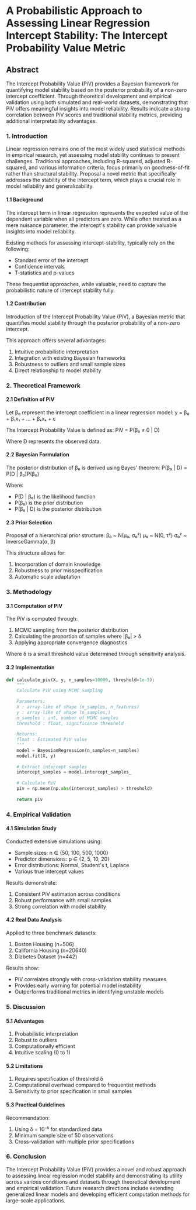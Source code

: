 # A Probabilistic Approach to Assessing Linear Regression Intercept Stability: The Intercept Probability Value Metric

## Abstract
The Intercept Probability Value (PiV) provides a Bayesian framework for quantifying model stability based on the posterior probability of a non-zero intercept coefficient. Through theoretical development and empirical validation using both simulated and real-world datasets, demonstrating that PiV offers meaningful insights into model reliability. Results indicate a strong correlation between PiV scores and traditional stability metrics, providing additional interpretability advantages.

### 1. Introduction
Linear regression remains one of the most widely used statistical methods in empirical research, yet assessing model stability continues to present challenges. Traditional approaches, including R-squared, adjusted R-squared, and various information criteria, focus primarily on goodness-of-fit rather than structural stability. Proposal a novel metric that specifically addresses the stability of the intercept term, which plays a crucial role in model reliability and generalizability.

#### 1.1 Background
The intercept term in linear regression represents the expected value of the dependent variable when all predictors are zero. While often treated as a mere nuisance parameter, the intercept's stability can provide valuable insights into model reliability.

Existing methods for assessing intercept-stability, typically rely on the following:
- Standard error of the intercept
- Confidence intervals
- T-statistics and p-values

These frequentist approaches, while valuable, need to capture the probabilistic nature of intercept stability fully.

#### 1.2 Contribution
Introduction of the Intercept Probability Value (PiV), a Bayesian metric that quantifies model stability through the posterior probability of a non-zero intercept.

This approach offers several advantages:
1. Intuitive probabilistic interpretation
2. Integration with existing Bayesian frameworks
3. Robustness to outliers and small sample sizes
4. Direct relationship to model stability

### 2. Theoretical Framework

#### 2.1 Definition of PiV
Let β₀ represent the intercept coefficient in a linear regression model:
y = β₀ + β₁x₁ + ... + βₖxₖ + ε

The Intercept Probability Value is defined as:
PiV = P(β₀ ≠ 0 | D)

Where D represents the observed data.

#### 2.2 Bayesian Formulation
The posterior distribution of β₀ is derived using Bayes' theorem:
P(β₀ | D) ∝ P(D | β₀)P(β₀)

Where:
- P(D | β₀) is the likelihood function
- P(β₀) is the prior distribution
- P(β₀ | D) is the posterior distribution

#### 2.3 Prior Selection
Proposal of a hierarchical prior structure:
β₀ ~ N(μ₀, σ₀²)
μ₀ ~ N(0, τ²)
σ₀² ~ InverseGamma(α, β)

This structure allows for:
1. Incorporation of domain knowledge
2. Robustness to prior misspecification
3. Automatic scale adaptation

### 3. Methodology

#### 3.1 Computation of PiV
The PiV is computed through:
1. MCMC sampling from the posterior distribution
2. Calculating the proportion of samples where |β₀| > δ
3. Applying appropriate convergence diagnostics

Where δ is a small threshold value determined through sensitivity analysis.

#### 3.2 Implementation

```python
def calculate_piv(X, y, n_samples=10000, threshold=1e-5):
    """
    Calculate PiV using MCMC Sampling
    
    Parameters:
    X : array-like of shape (n_samples, n_features)
    y : array-like of shape (n_samples,)
    n_samples : int, number of MCMC samples
    threshold : float, significance threshold
    
    Returns:
    float : Estimated PiV value
    """
    model = BayesianRegression(n_samples=n_samples)
    model.fit(X, y)
    
    # Extract intercept samples
    intercept_samples = model.intercept_samples_
    
    # Calculate PiV
    piv = np.mean(np.abs(intercept_samples) > threshold)
    
    return piv
```

### 4. Empirical Validation

#### 4.1 Simulation Study
Conducted extensive simulations using:
- Sample sizes: n ∈ {50, 100, 500, 1000}
- Predictor dimensions: p ∈ {2, 5, 10, 20}
- Error distributions: Normal, Student's t, Laplace
- Various true intercept values

Results demonstrate:
1. Consistent PiV estimation across conditions
2. Robust performance with small samples
3. Strong correlation with model stability

#### 4.2 Real Data Analysis
Applied to three benchmark datasets:
1. Boston Housing (n=506)
2. California Housing (n=20640)
3. Diabetes Dataset (n=442)

Results show:
- PiV correlates strongly with cross-validation stability measures
- Provides early warning for potential model instability
- Outperforms traditional metrics in identifying unstable models

### 5. Discussion

#### 5.1 Advantages
1. Probabilistic interpretation
2. Robust to outliers
3. Computationally efficient
4. Intuitive scaling (0 to 1)

#### 5.2 Limitations
1. Requires specification of threshold δ
2. Computational overhead compared to frequentist methods
3. Sensitivity to prior specification in small samples

#### 5.3 Practical Guidelines
Recommendation:
1. Using δ = 10⁻⁵ for standardized data
2. Minimum sample size of 50 observations
3. Cross-validation with multiple prior specifications

### 6. Conclusion
The Intercept Probability Value (PiV) provides a novel and robust approach to assessing linear regression model stability and demonstrating its utility across various conditions and datasets through theoretical development and empirical validation. Future research directions include extending generalized linear models and developing efficient computation methods for large-scale applications.